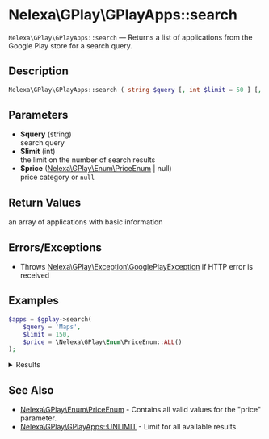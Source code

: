 # Nelexa\GPlay\GPlayApps::search
`Nelexa\GPlay\GPlayApps::search` — Returns a list of applications from the Google Play store for a search query.

## Description
```php
Nelexa\GPlay\GPlayApps::search ( string $query [, int $limit = 50 ] [, Nelexa\GPlay\Enum\PriceEnum | null $price = null ] ) : Nelexa\GPlay\Model\App[]
```

## Parameters
* **$query** (string)  
search query
* **$limit** (int)  
the limit on the number of search results
* **$price** ([Nelexa\GPlay\Enum\PriceEnum](../PriceEnum/README.md) | null)  
price category or `null`

## Return Values
an array of applications with basic information


## Errors/Exceptions
* Throws [Nelexa\GPlay\Exception\GooglePlayException](../GooglePlayException/README.md) if HTTP error is received
## Examples
```php
$apps = $gplay->search(
    $query = 'Maps',
    $limit = 150,
    $price = \Nelexa\GPlay\Enum\PriceEnum::ALL()
);
```
<details>
  <summary>Results</summary>

```php
array:150 [
    0 => class Nelexa\GPlay\Model\App {
      -getId(): string: "com.google.android.apps.maps"
      -getLocale(): string: "en_US"
      -getCountry(): string: "us"
      -getUrl(): string: "https://play.google.com/store/apps/details?id=com.google.android.apps.maps"
      -getFullUrl(): string: "https://play.google.com/store/apps/details?id=com.google.android.apps.maps&hl=en_US&gl=us"
      -getName(): string: "Maps - Navigate & Explore"
      -getSummary(): ?string: "Real-time GPS navigation & local suggestions for food, events, & activities"
      -getDeveloper(): Nelexa\GPlay\Model\Developer: {
        -getId(): string: "5700313618786177705"
        -getUrl(): string: "https://play.google.com/store/apps/dev?id=5700313618786177705"
        -getName(): string: "Google LLC"
        -getDescription(): ?string: null
        -getWebsite(): ?string: null
        -getIcon(): ?Nelexa\GPlay\Model\GoogleImage: null
        -getCover(): ?Nelexa\GPlay\Model\GoogleImage: null
        -getEmail(): ?string: null
        -getAddress(): ?string: null
        -asArray(): array: …
        -jsonSerialize(): mixed: …
      }
      -getIcon(): Nelexa\GPlay\Model\GoogleImage: {
        -getUrl(): string: "https://lh3.googleusercontent.com/Kf8WTct65hFJxBUDm5E-EpYsiDoLQiGGbnuyP6HBNax43YShXti9THPon1YKB6zPYpA"
        -getOriginalSizeUrl(): string: "https://lh3.googleusercontent.com/Kf8WTct65hFJxBUDm5E-EpYsiDoLQiGGbnuyP6HBNax43YShXti9THPon1YKB6zPYpA=s0"
        -getBinaryImageContent(): string: …
        -__toString(): string: "https://lh3.googleusercontent.com/Kf8WTct65hFJxBUDm5E-EpYsiDoLQiGGbnuyP6HBNax43YShXti9THPon1YKB6zPYpA"
      }
      -getScore(): float: 4.328209
      -getPriceText(): ?string: null
      -isFree(): bool: true
      -asArray(): array: …
      -jsonSerialize(): mixed: …
    }
    1 => class Nelexa\GPlay\Model\App {
      -getId(): string: "com.google.android.apps.mapslite"
      -getLocale(): string: "en_US"
      -getCountry(): string: "us"
      -getUrl(): string: "https://play.google.com/store/apps/details?id=com.google.android.apps.mapslite"
      -getFullUrl(): string: "https://play.google.com/store/apps/details?id=com.google.android.apps.mapslite&hl=en_US&gl=us"
      -getName(): string: "Google Maps Go - Directions, Traffic & Transit"
      -getSummary(): ?string: "Get real-time traffic, directions, search and find places"
      -getDeveloper(): Nelexa\GPlay\Model\Developer: {
        -getId(): string: "5700313618786177705"
        -getUrl(): string: "https://play.google.com/store/apps/dev?id=5700313618786177705"
        -getName(): string: "Google LLC"
        -getDescription(): ?string: null
        -getWebsite(): ?string: null
        -getIcon(): ?Nelexa\GPlay\Model\GoogleImage: null
        -getCover(): ?Nelexa\GPlay\Model\GoogleImage: null
        -getEmail(): ?string: null
        -getAddress(): ?string: null
        -asArray(): array: …
        -jsonSerialize(): mixed: …
      }
      -getIcon(): Nelexa\GPlay\Model\GoogleImage: {
        -getUrl(): string: "https://lh3.googleusercontent.com/0uRNRSe4iS6nhvfbBcoScHcBTx1PMmxkCx8rrEsI2UQcQeZ5ByKz8fkhwRqR3vttOg"
        -getOriginalSizeUrl(): string: "https://lh3.googleusercontent.com/0uRNRSe4iS6nhvfbBcoScHcBTx1PMmxkCx8rrEsI2UQcQeZ5ByKz8fkhwRqR3vttOg=s0"
        -getBinaryImageContent(): string: …
        -__toString(): string: "https://lh3.googleusercontent.com/0uRNRSe4iS6nhvfbBcoScHcBTx1PMmxkCx8rrEsI2UQcQeZ5ByKz8fkhwRqR3vttOg"
      }
      -getScore(): float: 4.3055086
      -getPriceText(): ?string: null
      -isFree(): bool: true
      -asArray(): array: …
      -jsonSerialize(): mixed: …
    }
    …
  ]
```

</details>

## See Also
* [Nelexa\GPlay\Enum\PriceEnum](../PriceEnum/README.md) - Contains all valid values for the "price" parameter.
* [Nelexa\GPlay\GPlayApps::UNLIMIT](README.md#predefined-constants) - Limit for all available results.

